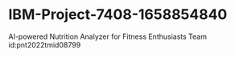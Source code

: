 # IBM-Project-7408-1658854840
AI-powered Nutrition Analyzer for Fitness Enthusiasts
Team id:pnt2022tmid08799
